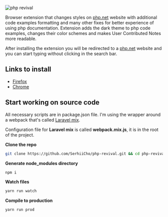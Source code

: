 ![php revival](https://raw.githubusercontent.com/SerhiiCho/php_revival/master/art/php-revival-promo-big.png)

Browser extension that changes styles on [php.net](https://www.php.net) website with additional code examples formatting and many other fixes for better experience of using php documentation. Extension adds the dark theme to php code examples, changes their color schemes and makes User Contributed Notes more readable.

After installing the extension you will be redirected to a [php.net](https://www.php.net) website and you can start typing without clicking in the search bar.

## Links to install

- [Firefox](https://addons.mozilla.org/en-US/firefox/addon/php-revival)
- [Chrome](https://chrome.google.com/webstore/detail/php-revival/fceclmihdanbepiogjoeiolnpkalcjpe)

## Start working on source code

All necessary scripts are in package.json file. I'm using the wrapper around a webpack that's called [Laravel mix](https://laravel-mix.com/). 

Configuration file for __Laravel mix__ is called __webpack.mix.js__, it is in the root of the project.

**Clone the repo**
```bash
git clone https://github.com/SerhiiCho/php-revival.git && cd php-revival
```

**Generate node_modules directory**
```bash
npm i
```

**Watch files**
```bash
yarn run watch
```

**Compile to production**
```bash
yarn run prod
```
